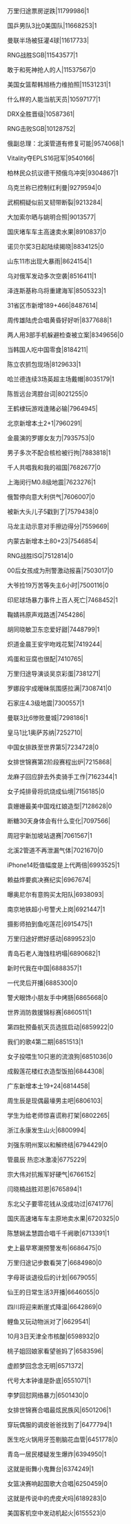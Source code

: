 万里归途票房逆跌|11799986|1

国乒男队3比0美国队|11668253|1

曼联半场被狂灌4球|11617733|

RNG战胜SGB|11543577|1

敢于和死神抢人的人|11537567|0

美国女篮帮韩旭杨力维拍照|11531231|1

什么样的人能当航天员|10597177|1

DRX全胜晋级|10587361|

RNG击败SGB|10128752|

俄副总理：北溪管道有修复可能|9574068|1

Vitality夺EPLS16冠军|9540166|

柏林民众抗议德干预俄乌冲突|9304867|1

乌克兰称已控制红利曼|9279594|0

武桐桐疑似前叉韧带断裂|9213284|

大加索尔晒与姚明合照|9013577|

国庆堵车车主高速卖水果|8910837|0

诺贝尔奖3日起陆续揭晓|8834125|0

山东11市出现大暴雨|8624154|1

乌对俄军发动多次空袭|8516411|1

泽连斯基称乌将重建海军|8505323|1

31省区市新增189+466|8487614|

周传雄陆虎合唱黄昏好好听|8377688|1

两人用3部手机躲避检查被立案|8349656|0

当韩国人吃中国零食|8184211|

陈立农抓包现场|8129633|1

哈兰德连续3场英超主场戴帽|8035179|1

陈哲远台湾腔台词|8021255|0

王鹤棣玩游戏逢赌必输|7964945|

北京新增本土2+1|7960291|

金晨演的罗娜女友力|7935753|0

男子多次不配合核检被行拘|7883818|1

千人共唱我和我的祖国|7682677|0

上海闵行M0.8级地震|7623276|1

俄暂停向意大利供气|7606007|0

被新大头儿子5戳到了|7579438|0

马龙主动示意对手擦边得分|7559669|

内蒙古新增本土80+23|7546854|

RNG战胜ISG|7512814|0

00后女孩成为刑警激动报喜|7503017|0

大爷捡19万苦等失主6小时|7500116|0

印尼球场暴力事件上百人死亡|7468452|1

鞠婧祎原声戏路透|7454286|

胡同晓敏卫东恋爱好甜|7448799|1

炽道金晨王安宇吻戏花絮|7419244|

鸡蛋和豆腐也很配|7410765|

万里归途导演谈吴京彩蛋|7381271|

罗娜段宇成暧昧氛围感拉满|7308741|0

石家庄4.3级地震|7300557|1

曼联3比6惨败曼城|7298186|1

皇马1比1奥萨苏纳|7252710|

中国女排跌至世界第5|7234728|0

女排世锦赛第2阶段赛程出炉|7215868|

龙麻子回应辞去外卖骑手工作|7162344|1

女子炖排骨将炕烧成仙境|7156185|0

袁姗姗最美中国戏红娘造型|7128628|0

断糖30天身体会有什么变化|7097566|

周冠宇新加坡站退赛|7061567|1

北溪2管道不再泄漏气体|7021670|0

iPhone14贬值幅度是上代两倍|6993525|1

赖益烨要疯决赛纪实|6967674|

曝奥尼尔有意购买太阳队|6938093|

南京地铁超小号警犬上岗|6921447|1

摄影师拍到鱼吃莲花|6915475|1

万里归途好燃好感动|6899523|0

青岛石老人海蚀柱坍塌|6890682|1

新时代我在中国|6888357|1

一代灵后开播|6885300|0

警犬眼馋小朋友手中烤肠|6865668|0

世界消防救援锦标赛|6860511|1

第四批预备航天员选拔启动|6859922|0

我们的歌4第二期|6851513|1

女子投喂生10只崽的流浪狗|6851036|0

成毅莲花楼红衣造型饭拍|6844308|

广东新增本土19+24|6814458|

周生辰是现偶最壕男主吧|6806103|

学生为给老师惊喜谎称打架|6802265|

浙江永康发生山火|6800994|

刘强东明州案以和解终结|6794429|0

管晨辰 热恋冰激凌|6775229|

宗大伟对抗叛军好硬气|6766152|

闫晓楠战胜邓恩|6765894|1

东北父子要零花钱从没成功过|6741776|

国庆高速堵车车主原地卖水果|6720325|0

陈慧娴孟慧圆合唱千千阙歌|6713391|1

史上最早寒潮预警发布|6686475|0

万里归途记步数看哭了|6684980|0

字母哥谈退役后的计划|6679055|

仙王的日常生活3开播|6646055|0

四川将迎来断崖式降温|6642869|0

鲤鱼又玩动物派对了|6629541|

10月3日天津全市核酸|6598932|0

桃子姐回娘家看望爸妈了|6583596|

虚颜梦回念念无明|6571372|

代号大本钟谁是卧底|6551071|1

李梦回怼网络暴力|6501430|0

女排世锦赛合唱最炫民族风|6501206|1

穿玩偶服的调皮爸爸找到了|6477794|1

医生吃火锅用牙签剔脑花血管|6451778|0

青岛一居民楼疑发生爆炸|6394950|1

这就是街舞小鬼舞台|6374249|1

女篮决赛响起国歌大合唱|6250459|0

这就是传说中的虎皮犬吗|6189283|0

美国客机空中发动机起火|6155523|0

